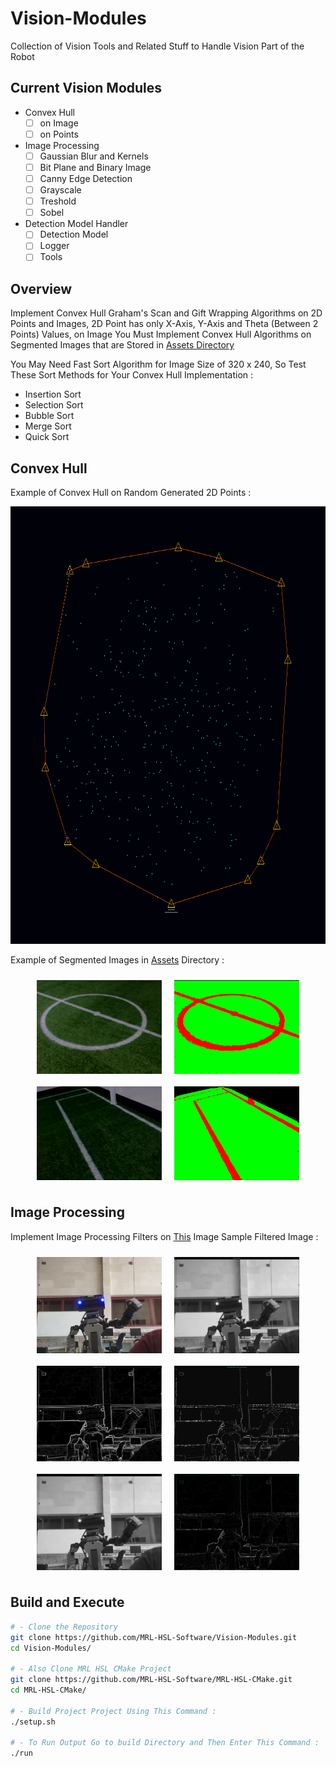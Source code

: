 # Vision-Modules
Collection of Vision Tools and Related Stuff to Handle Vision Part of the Robot
## Current Vision Modules
* Convex Hull
  * [ ] on Image
  * [ ] on Points
* Image Processing
  * [ ] Gaussian Blur and Kernels
  * [ ] Bit Plane and Binary Image
  * [ ] Canny Edge Detection
  * [ ] Grayscale
  * [ ] Treshold
  * [ ] Sobel
* Detection Model Handler
  * [ ] Detection Model
  * [ ] Logger
  * [ ] Tools
## Overview
Implement Convex Hull Graham's Scan and Gift Wrapping Algorithms on 2D Points and Images, 2D Point has only X-Axis, Y-Axis and Theta (Between 2 Points) Values, on Image You Must Implement Convex Hull Algorithms on Segmented Images that are Stored in [Assets Directory](Assets)

You May Need Fast Sort Algorithm for Image Size of 320 x 240, So Test These Sort Methods for Your Convex Hull Implementation :
* Insertion Sort
* Selection Sort
* Bubble Sort
* Merge Sort
* Quick Sort

## Convex Hull
Example of Convex Hull on Random Generated 2D Points :
<p align="center">
  <img width="700px" height="700px" src="Assets/convexhull-on-points.png" alt="by Ramtin Kosari" align="10%">
</p>

Example of Segmented Images in [Assets](Assets) Directory :
<div align="center">
  <div style="display: flex; flex-wrap: wrap; justify-content: center;">
    <img src="Assets/filerJZEkB.png" alt="Gaussian Blur" width="200" style="margin: 10px;">
    <img src="Assets/filerJZEkB_labeld.png" alt="Normal Image" width="200" style="margin: 10px;">
    <img src="Assets/fileT3hExk.png" alt="Grayscale" width="200" style="margin: 10px;">
    <img src="Assets/fileT3hExk_labeld.png" alt="Canny Edge Detection" width="200" style="margin: 10px;">
  </div>
</div>

## Image Processing
Implement Image Processing Filters on [This](Assets/juniors.png) Image
Sample Filtered Image :
<div align="center">
  <div style="display: flex; flex-wrap: wrap; justify-content: center;">
    <img src="Assets/picture.png" alt="Normal Image" width="200" style="margin: 10px;">
    <img src="Assets/gaussian.png" alt="Gaussian Blur" width="200" style="margin: 10px;">
    <img src="Assets/sobel.png" alt="Sobel" width="200" style="margin: 10px;">
    <img src="Assets/treshold.png" alt="Threshold" width="200" style="margin: 10px;">
    <img src="Assets/grayscale.png" alt="Grayscale" width="200" style="margin: 10px;">
    <img src="Assets/edge.png" alt="Canny Edge Detection" width="200" style="margin: 10px;">
  </div>
</div>

## Build and Execute
```bash
# - Clone the Repository
git clone https://github.com/MRL-HSL-Software/Vision-Modules.git
cd Vision-Modules/

# - Also Clone MRL HSL CMake Project
git clone https://github.com/MRL-HSL-Software/MRL-HSL-CMake.git
cd MRL-HSL-CMake/

# - Build Project Project Using This Command :
./setup.sh

# - To Run Output Go to build Directory and Then Enter This Command :
./run
```
